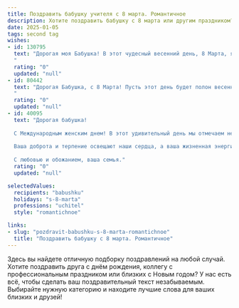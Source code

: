 ```yaml
---
title: Поздравить бабушку учителя с 8 марта. Романтичное
description: Хотите поздравить бабушку с 8 марта или другим праздником? Наш ИИ создаст незабываемое поздравление, а вы обязательно выделитесь среди других.  
date: 2025-01-05
tags: second tag
wishes:
- id: 130795
  text: "Дорогая моя Бабушка! В этот чудесный весенний день, 8 Марта, я хочу поздравить Вас с праздником!  Ваша жизнь – это целая поэма, полная тепла, мудрости и бесконечной любви, которую Вы щедро дарили своим ученикам и нам, вашим близким.  Вы –  учитель не только по профессии, но и по жизни, и я бесконечно благодарна судьбе за возможность учиться у Вас. Пусть этот день будет наполнен счастьем, радостью и нежностью, пусть весна расцветает в Вашей душе яркими красками!  С праздником, моя любимая!
  "
  rating: "0"
  updated: "null"
- id: 80442
  text: "Дорогая Бабушка, с 8 Марта! Пусть этот день будет полон весеннего тепла, нежности и радости. Ты – истинный учитель, сеющая разумное, доброе, вечное. Спасибо за твои заботу, мудрость и любовь, которые согревают нас каждый день.
  "
  rating: "0"
  updated: "null"
- id: 40095
  text: "Дорогая бабушка!
  
  С Международным женским днем! В этот удивительный день мы отмечаем не только красоту, материнство и заботу, но и вашу мудрость, которую вы щедро делитесь с нами на протяжении всей жизни. Вы — не просто наша любимая бабушка, но и вдохновляющий учитель, который научил нас видеть мир с надеждой и любовью.
  
  Ваша доброта и терпение освещают наши сердца, а ваша жизненная энергия наполняет дом теплом и уютом. Пусть этот день принесет вам такие же радостные эмоции, какие вы дарите всем вокруг. Желаю вам здоровья, счастья и больших жизненных свершений. Пусть каждый день будет наполнен светом и позитивом, а сердце — любовью и радостью.
  
  С любовью и обожанием, ваша семья."
  rating: "0"
  updated: "null"

selectedValues:
  recipients: "babushku"
  holidays: "s-8-marta"
  professions: "uchitel"
  style: "romantichnoe"

links:
- slug: "pozdravit-babushku-s-8-marta-romantichnoe"
  title: "Поздравить бабушку с 8 марта. Романтичное"
---
```


Здесь вы найдете отличную подборку поздравлений на любой случай.
Хотите поздравить друга с днём рождения, коллегу с профессиональным праздником или близких с Новым годом? У нас есть всё, чтобы сделать ваш поздравительный текст незабываемым. Выбирайте нужную категорию и находите лучшие слова для ваших близких и друзей!
